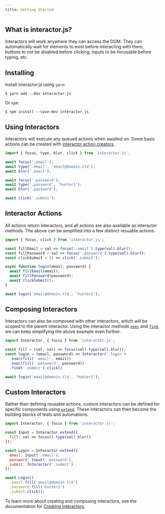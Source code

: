 ```yaml
---
title: Getting Started
---
```


## What is interactor.js?

Interactors will work anywhere they can access the DOM. They can automatically wait for elements to
exist before interacting with them, buttons to not be disabled before clicking, inputs to be
focusable before typing, etc.

## Installing

Install interactor.js using `yarn`:

``` session
$ yarn add --dev interactor.js
```

Or `npm`:

``` session
$ npm install --save-dev interactor.js
```

## Using Interactors

Interactors will execute any queued actions when awaited on. Some basic actions can be created with
[interactor action creators](/actions).

``` javascript
import { focus, type, blur, click } from 'interactor.js';

await focus('.email');
await type('.email', 'email@domain.tld');
await blur('.email');

await focus('.password');
await type('.password', 'hunter2');
await blur('.password');

await click('.submit');
```

## Interactor Actions

All actions return interactors, and all actions are also available as interactor methods. The above
can be simplified into a few distinct resuable actions.

``` javascript
import { focus, click } from 'interactor.js';

const fillEmail = val => focus('.email').type(val).blur();
const fillPassword = val => focus('.password').type(val).blur();
const clickSubmit = () => click('.submit');

async function login(email, password) {
  await fillEmail(email);
  await fillPassword(password);
  await clickSubmit();
}

await login('email@domain.tld', 'hunter2');
```

## Composing Interactors

Interactors can also be composed with other interactors, which will be scoped to the parent
interactor. Using the interactor methods [`exec`](/api/exec) and [`find`](/api/find), we can keep
simplifying the above example even further.

``` javascript
import Interactor, { focus } from 'interactor.js';

const fill = (sel, val) => focus(sel).type(val).blur();
const login = (email, password) => Interactor('.login')
  .exec(fill('.email', email))
  .exec(fill('.password', password))
  .find('.submit').click()

await login('email@domain.tld', 'hunter2');
```

## Custom Interactors

Rather than defining reusable actions, custom interactors can be defined for specific components
using [`extend`](/api/extend). These interactors can then become the building blocks of tests and
automations.

``` javascript
import Interactor, { focus } from 'interactor.js';

const Input = Interactor.extend({
  fill: val => focus().type(val).blur()
});

const Login = Interactor.extend({
  email: Input('.email'),
  password: Input('.password'),
  submit: Interactor('.submit')
});

await Login()
  .email.fill('email@domain.tld')
  .password.fill('hunter2')
  .submit.click();
```

To learn more about creating and composing interactors, see the documentation for [Creating
Interactors](/creating-interactors).
